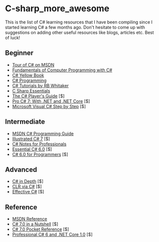 # C-sharp_more_awesome
This is the list of C# learning resources that I have been compiling since I started learning C# a few months ago. Don't hesitate to come up with suggestions on adding other useful resources like blogs, articles etc. 
Best of luck!

## Beginner

 - [Tour of C# on MSDN](https://docs.microsoft.com/en-us/dotnet/csharp/tour-of-csharp/)
 - [Fundamentals of Computer Programming with C#](http://www.introprogramming.info/english-intro-csharp-book/read-online/)
 - [C# Yellow Book](http://www.csharpcourse.com/)
 - [C# Programming](https://en.wikibooks.org/wiki/C_Sharp_Programming)
 - [C# Tutorials by RB Whitaker](http://rbwhitaker.wikidot.com/c-sharp-tutorials)
 - [C Sharp Essentials](http://www.techotopia.com/index.php/C_Sharp_Essentials)
 - [The C# Player's Guide](https://www.amazon.com/C-Players-Guide-3rd/dp/0985580135/ref=sr_1_8?ie=UTF8&qid=1519273098&sr=8-8&keywords=C%23+programming) [$]
 - [Pro C# 7: With .NET and .NET Core](https://www.amazon.com/Pro-NET-Core-Andrew-Troelsen/dp/1484230175/ref=sr_1_30?ie=UTF8&qid=1519273159&sr=8-30&keywords=C%23+programming) [$]
 - [Microsoft Visual C# Step by Step](https://www.amazon.com/Microsoft-Visual-Step-Developer-Reference/dp/1509301046/ref=pd_sim_14_12?_encoding=UTF8&pd_rd_i=1509301046&pd_rd_r=H3SN0GFBMH9XN5DQWADS&pd_rd_w=3OWSp&pd_rd_wg=cRF0B&psc=1&refRID=H3SN0GFBMH9XN5DQWADS) [$]
 
 ## Intermediate
 
 - [MSDN C# Programming Guide](https://docs.microsoft.com/en-us/dotnet/csharp/programming-guide/)
 - [Illustrated C# 7](https://www.amazon.com/Illustrated-Language-Presented-Concisely-Visually/dp/1484232879/ref=sr_1_3?s=books&ie=UTF8&qid=1519273227&sr=1-3&keywords=illustrated+C%23) [$]
 - [C# Notes for Professionals](http://books.goalkicker.com/CSharpBook/)
 - [Essential C# 6.0](https://www.amazon.com/Essential-6-0-Addison-Wesley-Microsoft-Technology/dp/0134141040/ref=sr_1_1?s=books&ie=UTF8&qid=1519273267&sr=1-1&keywords=Essential+C%23) [$]
 - [C# 6.0 for Programmers](https://www.amazon.com/Programmers-6th-Deitel-Developer/dp/0134596323/ref=sr_1_1?s=books&ie=UTF8&qid=1519274154&sr=1-1&keywords=C%23+for+programmers) [$]
 
 ## Advanced
 
 - [C# in Depth](https://www.amazon.com/C-Depth-3rd-Jon-Skeet/dp/161729134X/ref=sr_1_4?s=books&ie=UTF8&qid=1519273348&sr=1-4&keywords=C%23+in+a+nutshell) [$]
 - [CLR via C#](https://www.amazon.com/CLR-via-4th-Developer-Reference/dp/0735667454/ref=pd_sim_14_5?_encoding=UTF8&pd_rd_i=0735667454&pd_rd_r=H3SN0GFBMH9XN5DQWADS&pd_rd_w=3OWSp&pd_rd_wg=cRF0B&psc=1&refRID=H3SN0GFBMH9XN5DQWADS) [$]
 - [Effective C#](https://www.amazon.com/Effective-Covers-Content-Update-Program/dp/0672337878/ref=sr_1_1?s=books&ie=UTF8&qid=1519273672&sr=1-1&keywords=Effective+C%23) [$]
 
 ## Reference
 
 - [MSDN Reference](https://docs.microsoft.com/en-us/dotnet/csharp/language-reference/)
 - [C# 7.0 in a Nutshell](https://www.amazon.com/C-7-0-Nutshell-Definitive-Reference/dp/1491987650/ref=sr_1_1?s=books&ie=UTF8&qid=1519273348&sr=1-1&keywords=C%23+in+a+nutshell) [$]
 - [C# 7.0 Pocket Reference](https://www.amazon.com/7-0-Pocket-Reference-Instant-Programmers/dp/1491988533/ref=sr_1_5?s=books&ie=UTF8&qid=1519273348&sr=1-5&keywords=C%23+in+a+nutshell) [$]
 - [Professional C# 6 and .NET Core 1.0](https://www.amazon.com/Professional-NET-Core-Christian-Nagel/dp/111909660X/ref=pd_sbs_14_3?_encoding=UTF8&pd_rd_i=111909660X&pd_rd_r=B9EKCXS63VCGVN7GXNXR&pd_rd_w=ss9S9&pd_rd_wg=Ate1E&psc=1&refRID=B9EKCXS63VCGVN7GXNXR) [$]
